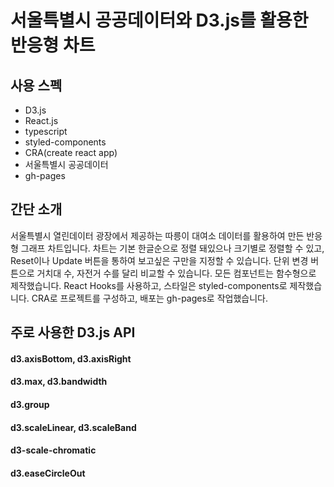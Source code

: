 # 서울특별시 공공데이터와 D3.js를 활용한 반응형 차트

## 사용 스펙

- D3.js
- React.js
- typescript
- styled-components
- CRA(create react app)
- 서울특별시 공공데이터
- gh-pages

## 간단 소개

서울특별시 열린데이터 광장에서 제공하는 따릉이 대여소 데이터를 활용하여 만든
반응형 그래프 차트입니다. 차트는 기본 한글순으로 정렬 돼있으나 크기별로 정렬할 수 있고,
Reset이나 Update 버튼을 통하여 보고싶은 구만을 지정할 수 있습니다.
단위 변경 버튼으로 거치대 수, 자전거 수를 달리 비교할 수 있습니다.
모든 컴포넌트는 함수형으로 제작했습니다.
React Hooks를 사용하고, 스타일은 styled-components로 제작했습니다.
CRA로 프로젝트를 구성하고, 배포는 gh-pages로 작업했습니다.

## 주로 사용한 D3.js API

#### d3.axisBottom, d3.axisRight

#### d3.max, d3.bandwidth

#### d3.group

#### d3.scaleLinear, d3.scaleBand

#### d3-scale-chromatic

#### d3.easeCircleOut
